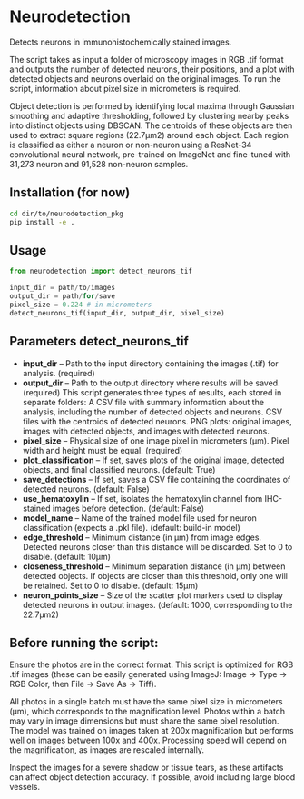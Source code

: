# Neurodetection
Detects neurons in immunohistochemically stained images. 

The script takes as input a folder of microscopy images in RGB .tif format and outputs the number of detected neurons, their positions, and a plot with detected objects and neurons overlaid on the original images. To run the script, information about pixel size in micrometers is required.

Object detection is performed by identifying local maxima through Gaussian smoothing and adaptive thresholding, followed by clustering nearby peaks into distinct objects using DBSCAN. The centroids of these objects are then used to extract square regions (22.7μm2) around each object. Each region is classified as either a neuron or non-neuron using a ResNet-34 convolutional neural network, pre-trained on ImageNet and fine-tuned with 31,273 neuron and 91,528 non-neuron samples.

## Installation (for now)
```bash
cd dir/to/neurodetection_pkg
pip install -e .
```

## Usage
```python
from neurodetection import detect_neurons_tif

input_dir = path/to/images
output_dir = path/for/save
pixel_size = 0.224 # in micrometers
detect_neurons_tif(input_dir, output_dir, pixel_size)
```
## Parameters detect_neurons_tif
* **input_dir** – Path to the input directory containing the images (.tif) for analysis. (required)
* **output_dir** – Path to the output directory where results will be saved. (required) This script generates three types of results, each stored in separate folders: A CSV file with summary information about the analysis, including the number of detected objects and neurons. CSV files with the centroids of detected neurons. PNG plots: original images, images with detected objects, and images with detected neurons.
* **pixel_size** – Physical size of one image pixel in micrometers (μm). Pixel width and height must be equal. (required)
* **plot_classification** – If set, saves plots of the original image, detected objects, and final classified neurons. (default: True)
* **save_detections** – If set, saves a CSV file containing the coordinates of detected neurons. (default: False)
* **use_hematoxylin** – If set, isolates the hematoxylin channel from IHC-stained images before detection. (default: False)
* **model_name** – Name of the trained model file used for neuron classification (expects a .pkl file). (default: build-in model)
* **edge_threshold** – Minimum distance (in μm) from image edges. Detected neurons closer than this distance will be discarded. Set to 0 to disable. (default: 10μm)
* **closeness_threshold** – Minimum separation distance (in μm) between detected objects. If objects are closer than this threshold, only one will be retained. Set to 0 to disable. (default: 15μm)
* **neuron_points_size** – Size of the scatter plot markers used to display detected neurons in output images. (default: 1000, corresponding to the 22.7μm2)

## Before running the script:
Ensure the photos are in the correct format. This script is optimized for RGB .tif images (these can be easily generated using ImageJ: Image → Type → RGB Color, then File → Save As → Tiff).

All photos in a single batch must have the same pixel size in micrometers (µm), which corresponds to the magnification level. Photos within a batch may vary in image dimensions but must share the same pixel resolution. The model was trained on images taken at 200x magnification but performs well on images between 100x and 400x. Processing speed will depend on the magnification, as images are rescaled internally.

Inspect the images for a severe shadow or tissue tears, as these artifacts can affect object detection accuracy. If possible, avoid including large blood vessels.